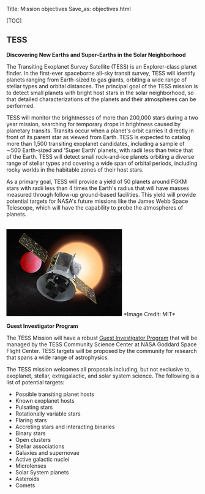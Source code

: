 Title: Mission objectives
Save_as: objectives.html

[TOC]

## TESS
**Discovering New Earths and Super-Earths in the Solar Neighborhood**

The Transiting Exoplanet Survey Satellite (TESS) is an Explorer-class planet finder. In the first-ever spaceborne all-sky transit survey, TESS will identify planets ranging from Earth-sized to gas giants, orbiting a wide range of stellar types and orbital distances. The principal goal of the TESS mission is to detect small planets with bright host stars in the solar neighborhood, so that detailed characterizations of the planets and their atmospheres can be performed.

TESS will monitor the brightnesses of more than 200,000 stars during a two year mission, searching for temporary drops in brightness caused by planetary transits. Transits occur when a planet's orbit carries it directly in front of its parent star as viewed from Earth. TESS is expected to catalog more than 1,500 transiting exoplanet candidates, including a sample of ∼500 Earth-sized and ‘Super Earth’ planets, with radii less than twice that of the Earth. TESS will detect small rock-and-ice planets orbiting a diverse range of stellar types and covering a wide span of orbital periods, including rocky worlds in the habitable zones of their host stars.

As a primary goal, TESS will provide a yield of 50 planets around FGKM stars with radii less than 4 times the Earth's radius that will have masses measured through follow-up ground-based facilities. This yield will provide potential targets for NASA's future missions like the James Webb Space Telescope, which will have the capability to probe the atmospheres of planets.


<br/>

<img class="img-responsive" style="max-width:60%;" src="images/mission/tess_lava_planet_rotated.jpg">
*Image Credit: MIT*

<br/>



**Guest Investigator Program**

The TESS Mission will have a robust [Guest Investigator Program](tess-proposing-targets.html) that will be managed by the TESS Community Science Center at NASA Goddard Space Flight Center. TESS targets will be proposed by the community for research that spans a wide range of astrophysics.

The TESS mission welcomes all proposals including, but not exclusive to, exoplanet, stellar, extragalactic, and solar system science. The following is a list of potential targets:

<ul>
<li>Possible transiting planet hosts</li>
<li>Known exoplanet hosts</li>
<li>Pulsating stars</li>
<li>Rotationally variable stars</li>
<li>Flaring stars</li>
<li>Accreting stars and interacting binaries</li>
<li>Binary stars</li>
<li>Open clusters</li>
<li>Stellar associations</li>
<li>Galaxies and supernovae</li>
<li>Active galactic nuclei</li>
<li>Microlenses</li>
<li>Solar System planets</li>
<li>Asteroids</li>
<li>Comets</li>
</ul>
